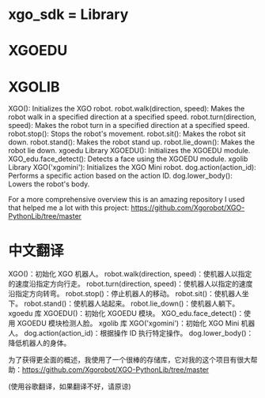 # xgo_sdk = Library
# XGOEDU 
# XGOLIB

XGO(): Initializes the XGO robot.
robot.walk(direction, speed): Makes the robot walk in a specified direction at a specified speed.
robot.turn(direction, speed): Makes the robot turn in a specified direction at a specified speed.
robot.stop(): Stops the robot's movement.
robot.sit(): Makes the robot sit down.
robot.stand(): Makes the robot stand up.
robot.lie_down(): Makes the robot lie down.
xgoedu Library
XGOEDU(): Initializes the XGOEDU module.
XGO_edu.face_detect(): Detects a face using the XGOEDU module.
xgolib Library
XGO('xgomini'): Initializes the XGO Mini robot.
dog.action(action_id): Performs a specific action based on the action ID.
dog.lower_body(): Lowers the robot's body.

For a more comprehensive overview this is an amazing repository I used that helped me a lot with this project: https://github.com/Xgorobot/XGO-PythonLib/tree/master

# 中文翻译
XGO()：初始化 XGO 机器人。
robot.walk(direction, speed)：使机器人以指定的速度沿指定方向行走。
robot.turn(direction, speed)：使机器人以指定的速度沿指定方向转弯。
robot.stop()：停止机器人的移动。
robot.sit()：使机器人坐下。
robot.stand()：使机器人站起来。
robot.lie_down()：使机器人躺下。
xgoedu 库
XGOEDU()：初始化 XGOEDU 模块。
XGO_edu.face_detect()：使用 XGOEDU 模块检测人脸。
xgolib 库
XGO('xgomini')：初始化 XGO Mini 机器人。
dog.action(action_id)：根据操作 ID 执行特定操作。
dog.lower_body()：降低机器人的身体。

为了获得更全面的概述，我使用了一个很棒的存储库，它对我的​​这个项目有很大帮助：https://github.com/Xgorobot/XGO-PythonLib/tree/master

(使用谷歌翻译，如果翻译不好，请原谅)